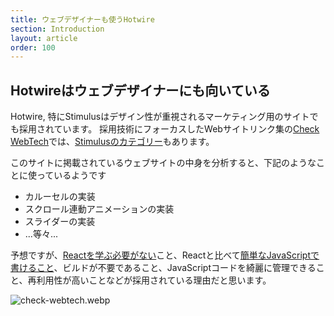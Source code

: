 ```yaml
---
title: ウェブデザイナーも使うHotwire
section: Introduction
layout: article
order: 100
---
```


## Hotwireはウェブデザイナーにも向いている

Hotwire, 特にStimulusはデザイン性が重視されるマーケティング用のサイトでも採用されています。 採用技術にフォーカスしたWebサイトリンク集の[Check WebTech](https://cwt.jp/)では、[Stimulusのカテゴリー](https://cwt.jp/category/292/1)もあります。

このサイトに掲載されているウェブサイトの中身を分析すると、下記のようなことに使っているようです

* カルーセルの実装
* スクロール連動アニメーションの実装
* スライダーの実装
* ...等々...

予想ですが、[Reactを学ぶ必要がない](/opinions/why_is_react_difficult)こと、Reactと比べて[簡単なJavaScriptで書けること](/opinions/why_is_react_difficult)、ビルドが不要であること、JavaScriptコードを綺麗に管理できること、再利用性が高いことなどが採用されている理由だと思います。

![check-webtech.webp](content_images/check-webtech.webp)
